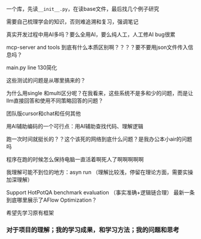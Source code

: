 一个库，先读`__init__.py`，在读base文件，最后找几个例子研究


需要自己梳理学会的知识，否则难追溯和复习，强调笔记

真实开发过程中用AI多吗？要么全用AI，要么纯人工，人工修AI bug很累

mcp-server and tools 到底有什么本质区别啊？？？？要不要用json文件传入信息吗？

main.py line 130简化

这些测试的问题是从哪里搞来的？

为什么用single 和multi区分呢？在我看来，这些系统不是多和少的问题，而是让llm直接回答和使用不同策略回答的问题？

团队版cursor和chat和任何其他

用AI辅助编码的一个可行点：用AI辅助查找代码、理解逻辑

跑一次时间就挺长的？？这个该死的网络到底什么问题？是我办公本小air的问题吗

程序在跑的时候怎么保持电脑一直活着啊死人了啊啊啊啊啊

我理解可能不到位的地方：asyn run （理解比较浅，停留在理论方面，需要实操加深理解）

Support HotPotQA benchmark evaluation （事实准确+逻辑链合理）
最新一条到底哪里展示了AFlow Optimization？

希望先学习原有框架

### 对于项目的理解；我的学习成果，和学习方法；我的问题和思考

